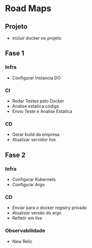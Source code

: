 # Road Maps

## Projeto
-   Incluír docker no projeto
## Fase 1
### Infra
- Configurar Instancia DO


### CI
-   Rodar Testes pelo Docker
-   Analise estatica código
-   Envio Teste e Analise Estatica

### CD
- Gerar build da empresa
- Atualizar servidor live



## Fase 2

### Infra
-   Configurar Kubernets
-   Configurar Argo

### CD

- Enviar para o docker registry privado
- Atualizar versão do argo
- Refletir em live

### Observabilidade

-  New Relic
